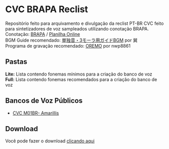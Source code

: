 # CVC BRAPA Reclist

Repositório feito para arquivamento e divulgação da reclist PT-BR CVC feito para sintetizadores de voz sampleados utilizando conotação BRAPA.<br/>
Conotação: [BRAPA](https://github.com/Team-BRAPA/BRAPA "BRAPA") / [Planilha Online](https://docs.google.com/spreadsheets/d/e/2PACX-1vTO5M3ZI9Hfe09PyiCd-VcFjXziGj3R1rGJoJTva9zLtkuDHYuPz18o959Wnb7Mt89yR-F0AKw1U8pU/pubhtml "Google Sheets")<br/>
BGM Guide recomendado: [単独音・3モーラ用ガイドBGM](https://bowlroll.net/file/119729 "単独音・3モーラ用ガイドBGM") por 巽<br/>
Programa de gravação recomendado: [OREMO](https://pt.osdn.net/users/nwp8861/pf/OREMO/wiki/FrontPage "OREMO") por nwp8861<br/>

## Pastas
**Lite:** Lista contendo fonemas mínimos para a criação do banco de voz <br/>
**Full:** Lista contendo fonemas recomendados para a criação do banco de voz <br/>

## Bancos de Voz Públicos
* [CVC M01BR- Amarillis](https://github.com/overdramatic/amarilis-cvc-ptbr)

## Download
Você pode fazer o download [clicando aqui](https://github.com/overdramatic/CVC-PTBR-Reclist/archive/refs/heads/main.zip "Reclist")
